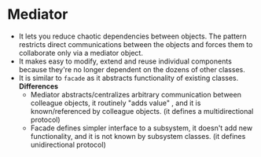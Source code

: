 # Mediator

- It lets you reduce chaotic dependencies between objects. The pattern restricts direct communications between the objects and forces them to collaborate only via a mediator object.
- It makes easy to modify, extend and reuse individual components because they're no longer dependent on the dozens of other classes.
- It is similar to `facade` as it abstracts functionality of existing classes.
  **Differences**
  - Mediator abstracts/centralizes arbitrary communication between colleague objects, it routinely "adds value" , and it is known/referenced by colleague objects. (it defines a multidirectional protocol)
  - Facade defines simpler interface to a subsystem, it doesn't add new functionality, and it is not known by subsystem classes. (it defines unidirectional protocol)
